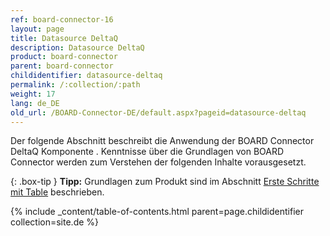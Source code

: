 ```yaml
---
ref: board-connector-16
layout: page
title: Datasource DeltaQ
description: Datasource DeltaQ
product: board-connector
parent: board-connector
childidentifier: datasource-deltaq
permalink: /:collection/:path
weight: 17
lang: de_DE
old_url: /BOARD-Connector-DE/default.aspx?pageid=datasource-deltaq
---
```


Der folgende Abschnitt beschreibt die Anwendung der BOARD Connector DeltaQ Komponente . Kenntnisse über die Grundlagen von BOARD Connector werden zum Verstehen der folgenden Inhalte vorausgesetzt.

{: .box-tip }
**Tipp:** Grundlagen zum Produkt sind im Abschnitt [Erste Schritte mit Table](./erste-schritte-mit-bc) beschrieben.

{% include _content/table-of-contents.html parent=page.childidentifier collection=site.de %}
